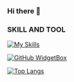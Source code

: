 ### Hi there 👋


### SKILL AND TOOL

[![My Skills](https://skillicons.dev/icons?i=,html,css,js,react,sass,tailwind,bootstrap,vite,vscode,git,github&theme=dark)](https://skillicons.dev)


[![GitHub WidgetBox](https://github-widgetbox.vercel.app/api/profile?username=NontagornC&data=followers,repositories,stars,commits&theme=nautilus)](https://github.com/Jurredr/github-widgetbox)

[![Top Langs](https://github-readme-stats.vercel.app/api/top-langs/?username=NontagornC&layout=compact)](https://github.com/NontagornC/github-readme-stats)
<!--
**NontagornC/NontagornC** is a ✨ _special_ ✨ repository because its `README.md` (this file) appears on your GitHub profile.

Here are some ideas to get you started:

- 🔭 I’m currently working on ...
- 🌱 I’m currently learning ...
- 👯 I’m looking to collaborate on ...
- 🤔 I’m looking for help with ...
- 💬 Ask me about ...
- 📫 How to reach me: ...
- 😄 Pronouns: ...
- ⚡ Fun fact: ...
-->
